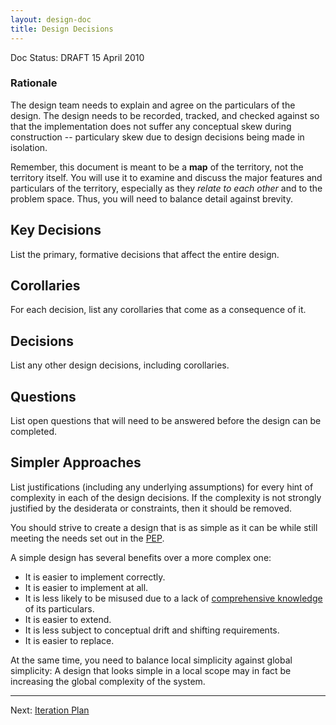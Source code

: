 ```yaml
---
layout: design-doc
title: Design Decisions
---
```


<div id="doc-status">Doc Status: DRAFT 15 April 2010</div>


### Rationale

The design team needs to explain and agree on the particulars of the design. The
design needs to be recorded, tracked, and checked against so that the
implementation does not suffer any conceptual skew during construction --
particulary skew due to design decisions being made in isolation.

Remember, this document is meant to be a **map** of the territory, not the
territory itself. You will use it to examine and discuss the major features and
particulars of the territory, especially as they *relate to each other* and to
the problem space. Thus, you will need to balance detail against brevity.


Key Decisions
----------------------------------------------------------------------

List the primary, formative decisions that affect the entire design.


Corollaries
----------------------------------------------------------------------

For each decision, list any corollaries that come as a consequence of it.


Decisions
----------------------------------------------------------------------

List any other design decisions, including corollaries.


Questions
----------------------------------------------------------------------

List open questions that will need to be answered before the design can be
completed.


Simpler Approaches
----------------------------------------------------------------------

List justifications (including any underlying assumptions) for every hint of
complexity in each of the design decisions. If the complexity is not strongly
justified by the desiderata or constraints, then it should be removed.

You should strive to create a design that is as simple as it can be while still
meeting the needs set out in the [PEP][1].

A simple design has several benefits over a more complex one:

- It is easier to implement correctly.
- It is easier to implement at all.
- It is less likely to be misused due to a lack of [comprehensive knowledge][2] of
  its particulars.
- It is easier to extend.
- It is less subject to conceptual drift and shifting requirements.
- It is easier to replace.

At the same time, you need to balance local simplicity against global
simplicity: A design that looks simple in a local scope may in fact be
increasing the global complexity of the system.


----------------------------------------------------------------------
Next: [Iteration Plan](iteration-plan.html)


[1]: http://nerdflation.github.com/design/pep.html
[2]: http://nerdflation.github.com/code.html#design-around-a-compact-core
